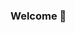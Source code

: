### Welcome 🔆

<!--
**digidatservs/digidatservs** is a ✨ _special_ ✨ repository because its `README.md` (this file) appears on your GitHub profile.

✅ HTML / CSS / JavaScript / 
🚧 React / ReactNative 
👩‍🎓 I´m currently actually ♻️ my knowndlege about programming languages ...
   Contacts:
📧 digidat.contact@gmail.com
🔗 https://www.linkedin.com/in/michele-duarte-a013569/
🙋‍♀️Pronouns: ela/dela


-->
